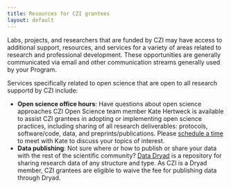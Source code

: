 ```yaml
---
title: Resources for CZI grantees
layout: default
---
```


Labs, projects, and researchers that are funded by CZI may have access
to additional support, resources, and services for a variety
of areas related to research and professional development.
These opportunities are generally communicated via email 
and other communication streams generally used by your Program.

Services specifically related to open science that are open to all research supportd by CZI include:

- **Open science office hours**: Have questions about open science approaches CZI Open Science team member Kate Hertweck is available to assist CZI grantees in adopting or implementing open science practices, including sharing of all research deliverables: protocols, software/code, data, and preprints/publications. Please [schedule a time](calendly.com/khertweck) to meet with Kate to discuss your topics of interest.
- **Data publishing**: Not sure where or how to publish or share your data with the rest of the scientific community? [Data Dryad](https://datadryad.org/stash) is a repository for sharing research data of any structure and type. As CZI is a Dryad member, CZI grantees are eligible to waive the fee for publishing data through Dryad.
